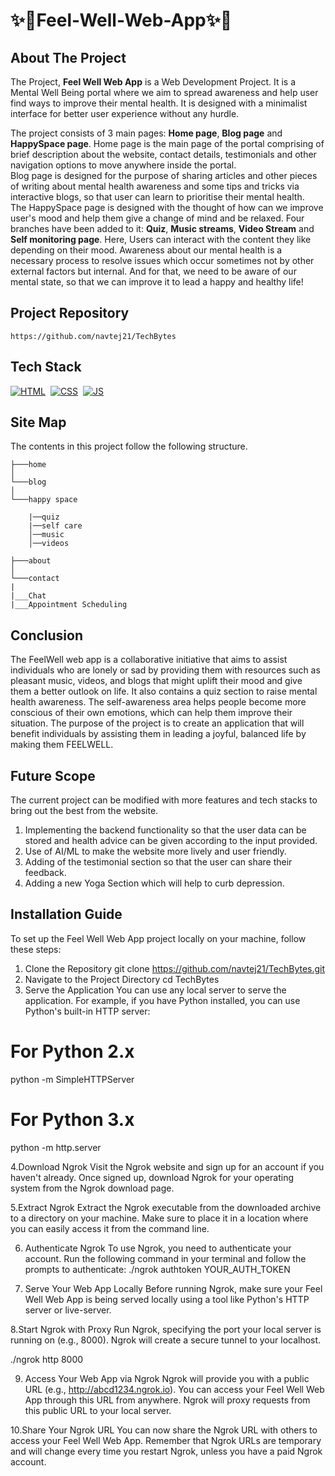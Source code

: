 
# ✨🌸Feel-Well-Web-App✨🌸

## About The Project

The Project, <strong>Feel Well Web App</strong> is a Web Development Project. It is a Mental Well Being portal where we aim to spread awareness and help user find ways to improve their mental health. It is designed with a minimalist interface for better user experience without any hurdle. 

The project consists of 3 main pages: <strong>Home page</strong>, <strong>Blog page</strong> and <strong>HappySpace page</strong>. Home page is the main page of the portal comprising of brief description about the website, contact details, testimonials and other navigation options to move anywhere inside the portal. 
<br>Blog page is designed for the purpose of sharing articles and other pieces of writing about mental health awareness and some tips and tricks via interactive blogs, so that user can learn to prioritise their mental health.
<br>The HappySpace page is designed with the thought of how can we improve user's mood and help them give a change of mind and be relaxed. Four branches have been added to it: <strong>Quiz</strong>, <strong>Music streams</strong>, <strong>Video Stream</strong> and <strong>Self monitoring page</strong>. Here, Users can interact with the content they like depending on their mood. Awareness about our mental health is a necessary process to resolve issues which occur sometimes not by other external factors but internal. And for that, we need to be aware of our mental state, so that we can improve it to lead a happy and healthy life!



## Project Repository 

```
https://github.com/navtej21/TechBytes
```

## Tech Stack
[![HTML](https://img.shields.io/badge/html5%20-%23E34F26.svg?&style=for-the-badge&logo=html5&logoColor=white)](https://github.com/manankohlii/spacex-launch-data/search?l=html)&nbsp;
[![CSS](https://img.shields.io/badge/css3%20-%231572B6.svg?&style=for-the-badge&logo=css3&logoColor=white)](https://github.com/manankohlii/spacex-launch-data/search?l=css)&nbsp;
[![JS](https://img.shields.io/badge/javascript%20-%23323330.svg?&style=for-the-badge&logo=javascript&logoColor=%23F7DF1E)](https://github.com/manankohlii/spacex-launch-data/search?l=javascript)

## Site Map
The contents in this project follow the following structure.

```
├───home
│
└───blog
│
└───happy space

    |──quiz
    |──self care
    │──music
    │──videos

├───about
│
└───contact
|
|___Chat
|___Appointment Scheduling
```



## Conclusion
The FeelWell web app is a collaborative initiative that aims to assist individuals who are lonely or sad by providing them with resources such as pleasant music, videos, and blogs that might uplift their mood and give them a better outlook on life. It also contains a quiz section to raise mental health awareness. The self-awareness area helps people become more conscious of their own emotions, which can help them improve their situation. The purpose of the project is to create an application that will benefit individuals by assisting them in leading a joyful, balanced life by making them FEELWELL.



## Future Scope 
The current project can be modified with more features and tech stacks to bring out the best from the website. 
1. Implementing the backend functionality so that the user data can be stored and health advice can be given according to the input provided. 
2. Use of AI/ML to make the website more lively and user friendly.
3. Adding of the testimonial section so that the user can share their feedback.
4. Adding a new Yoga Section which will help to curb depression.

## Installation Guide
To set up the Feel Well Web App project locally on your machine, follow these steps:
1. Clone the Repository
   git clone https://github.com/navtej21/TechBytes.git
2. Navigate to the Project Directory
   cd TechBytes
3. Serve the Application
You can use any local server to serve the application. For example, if you have Python installed, you can use Python's built-in HTTP server:
# For Python 2.x
python -m SimpleHTTPServer

# For Python 3.x
python -m http.server

4.Download Ngrok
Visit the Ngrok website and sign up for an account if you haven't already. Once signed up, download Ngrok for your operating system from the Ngrok download page.

5.Extract Ngrok
Extract the Ngrok executable from the downloaded archive to a directory on your machine. Make sure to place it in a location where you can easily access it from the command line.

6. Authenticate Ngrok
To use Ngrok, you need to authenticate your account. Run the following command in your terminal and follow the prompts to authenticate:
./ngrok authtoken YOUR_AUTH_TOKEN

7. Serve Your Web App Locally
Before running Ngrok, make sure your Feel Well Web App is being served locally using a tool like Python's HTTP server or live-server.

8.Start Ngrok with Proxy
Run Ngrok, specifying the port your local server is running on (e.g., 8000). Ngrok will create a secure tunnel to your localhost.

./ngrok http 8000

9. Access Your Web App via Ngrok
Ngrok will provide you with a public URL (e.g., http://abcd1234.ngrok.io). You can access your Feel Well Web App through this URL from anywhere. Ngrok will proxy requests from this public URL to your local server.

10.Share Your Ngrok URL
You can now share the Ngrok URL with others to access your Feel Well Web App. Remember that Ngrok URLs are temporary and will change every time you restart Ngrok, unless you have a paid Ngrok account.







